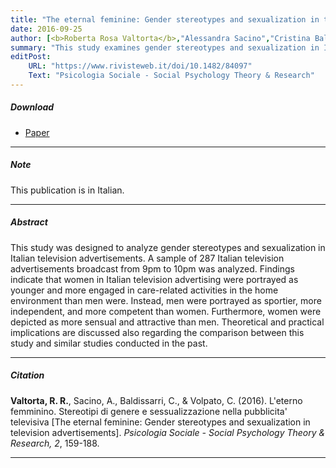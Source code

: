 ```yaml
---
title: "The eternal feminine: Gender stereotypes and sexualization in television advertisements"
date: 2016-09-25
author: [<b>Roberta Rosa Valtorta</b>,"Alessandra Sacino","Cristina Baldissarri","Chiara Volpato"]
summary: "This study examines gender stereotypes and sexualization in Italian television advertisements, revealing that women are portrayed as younger, more engaged in domestic roles, and more sensual, while men are depicted as sportier, more independent, and more competent."
editPost:
    URL: "https://www.rivisteweb.it/doi/10.1482/84097"
    Text: "Psicologia Sociale - Social Psychology Theory & Research"
---
```


##### Download

<ul>

<li><a href="eterno-femminino.pdf" target="_blank">Paper</a></li>

</ul>

------------------------------------------------------------------------

##### Note

This publication is in Italian.

------------------------------------------------------------------------

##### Abstract

This study was designed to analyze gender stereotypes and sexualization in Italian television advertisements. A sample of 287 Italian television advertisements broadcast from 9pm to 10pm was analyzed. Findings indicate that women in Italian television advertising were portrayed as younger and more engaged in care-related activities in the home environment than men were. Instead, men were portrayed as sportier, more independent, and more competent than women. Furthermore, women were depicted as more sensual and attractive than men. Theoretical and practical implications are discussed also regarding the comparison between this study and similar studies conducted in the past.

------------------------------------------------------------------------

##### Citation

**Valtorta, R. R.**, Sacino, A., Baldissarri, C., & Volpato, C. (2016). L'eterno femminino. Stereotipi di genere e sessualizzazione nella pubblicita' televisiva [The eternal feminine: Gender stereotypes and sexualization in television advertisements]. *Psicologia Sociale - Social Psychology Theory & Research, 2*, 159-188.

------------------------------------------------------------------------
